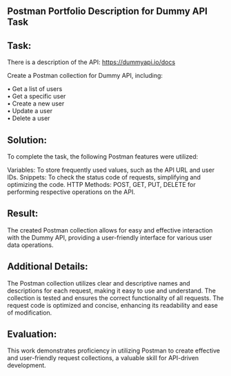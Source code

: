 
## Postman Portfolio Description for Dummy API Task
## Task:

There is a description of the API: https://dummyapi.io/docs

Create a Postman collection for Dummy API, including:

• Get a list of users  
• Get a specific user  
• Create a new user  
• Update a user  
• Delete a user  

## Solution:

To complete the task, the following Postman features were utilized:

Variables: To store frequently used values, such as the API URL and user IDs.
Snippets: To check the status code of requests, simplifying and optimizing the code.
HTTP Methods: POST, GET, PUT, DELETE for performing respective operations on the API.

## Result:

The created Postman collection allows for easy and effective interaction with the Dummy API, providing a user-friendly interface for various user data operations.

## Additional Details:

The Postman collection utilizes clear and descriptive names and descriptions for each request, making it easy to use and understand.
The collection is tested and ensures the correct functionality of all requests.
The request code is optimized and concise, enhancing its readability and ease of modification.

## Evaluation:

This work demonstrates proficiency in utilizing Postman to create effective and user-friendly request collections, a valuable skill for API-driven development.
